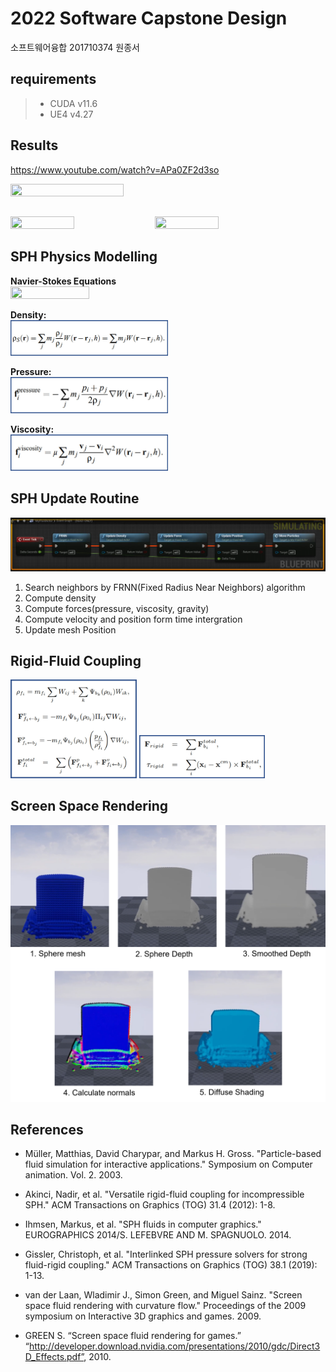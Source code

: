 # 2022 Software Capstone Design
소프트웨어융합 201710374 원종서

## requirements
> * CUDA  v11.6
> * UE4  v4.27

## Results
https://www.youtube.com/watch?v=APa0ZF2d3so
    
<img src="./img/result3.gif" width="60%" height="60%"/>    

## 
<img src="./img/result2.gif" width="45%" height="45%"/> <img src="./img/result1.gif" width="45%" height="45%"/>





## SPH Physics Modelling 
**Navier-Stokes Equations**    
<img src="./img/Navier–Stokes equations.jpg" width="50%" height="50%"/>    


**Density:**    
<img src="./img/density.jpg" width="50%" height="50%"/>    
    
      
        
**Pressure:**    
<img src="./img/pressure.jpg" width="50%" height="50%"/>    
     
     
       
**Viscosity:**    
<img src="./img/viscosity.jpg" width="50%" height="50%"/>    


## SPH Update Routine
<img src="./img/SPH_BP.png" width="100%" height="100%"/>    
    
1. Search neighbors by FRNN(Fixed Radius Near Neighbors) algorithm    
2. Compute density
3. Compute forces(pressure, viscosity, gravity)
4. Compute velocity and position form time intergration
5. Update mesh Position

## Rigid-Fluid Coupling
<img src="./img/fluid-rigid.jpg" width="40%" height="45%"/>  <img src="./img/RigidBody.jpg" width="40%" height="45%"/> 

## Screen Space Rendering
<img src="./img/ScreenSpaceRendering.png" width="100%" height="100%"/>

## References    
* Müller, Matthias, David Charypar, and Markus H. Gross. 
"Particle-based fluid simulation for interactive applications." Symposium on Computer animation. Vol. 2. 2003.

* Akinci, Nadir, et al. 
"Versatile rigid-fluid coupling for incompressible SPH." ACM Transactions on Graphics (TOG) 31.4 (2012): 1-8.

* Ihmsen, Markus, et al. 
"SPH fluids in computer graphics." EUROGRAPHICS 2014/S. LEFEBVRE AND M. SPAGNUOLO. 2014.

* Gissler, Christoph, et al. 
"Interlinked SPH pressure solvers for strong fluid-rigid coupling." ACM Transactions on Graphics (TOG) 38.1 (2019): 1-13.

* van der Laan, Wladimir J., Simon Green, and Miguel Sainz. 
"Screen space fluid rendering with curvature flow." Proceedings of the 2009 symposium on Interactive 3D graphics and games. 2009.

* GREEN S. 
“Screen space fluid rendering for games.” “http://developer.download.nvidia.com/presentations/2010/gdc/Direct3D_Effects.pdf”, 2010.
